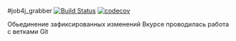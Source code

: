#job4j_grabber
[![Build Status](https://travis-ci.com/Evseev-Oleg/job4j_grabber.svg?branch=master)](https://travis-ci.com/Evseev-Oleg/job4j_grabber)
[![codecov](https://codecov.io/gh/Evseev-Oleg/job4j_grabber/branch/master/graph/badge.svg?token=DJAWWS6R5Q)](https://codecov.io/gh/Evseev-Oleg/job4j_grabber)

Обьединение зафиксированных изменений
Вкурсе проводилась работа с ветками Git